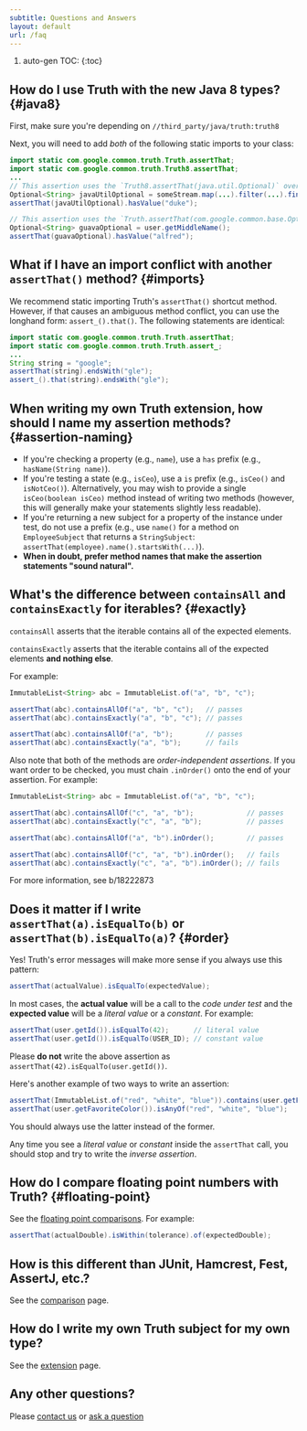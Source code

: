 ```yaml
---
subtitle: Questions and Answers
layout: default
url: /faq
---
```


1. auto-gen TOC:
{:toc}

## How do I use Truth with the new Java 8 types? {#java8}

First, make sure you're depending on `//third_party/java/truth:truth8`

Next, you will need to add *both* of the following static imports to your class:

```java
import static com.google.common.truth.Truth.assertThat;
import static com.google.common.truth.Truth8.assertThat;
...
// This assertion uses the `Truth8.assertThat(java.util.Optional)` overload.
Optional<String> javaUtilOptional = someStream.map(...).filter(...).findFirst();
assertThat(javaUtilOptional).hasValue("duke");

// This assertion uses the `Truth.assertThat(com.google.common.base.Optional)` overload.
Optional<String> guavaOptional = user.getMiddleName();
assertThat(guavaOptional).hasValue("alfred");
```

## What if I have an import conflict with another `assertThat()` method? {#imports}

We recommend static importing Truth's `assertThat()` shortcut method. However,
if that causes an ambiguous method conflict, you can use the longhand form:
`assert_().that()`. The following statements are identical:

```java
import static com.google.common.truth.Truth.assertThat;
import static com.google.common.truth.Truth.assert_;
...
String string = "google";
assertThat(string).endsWith("gle");
assert_().that(string).endsWith("gle");
```

## When writing my own Truth extension, how should I name my assertion methods? {#assertion-naming}

*   If you're checking a property (e.g., `name`), use a `has` prefix (e.g.,
    `hasName(String name)`).
*   If you're testing a state (e.g., `isCeo`), use a `is` prefix (e.g.,
    `isCeo()` and `isNotCeo()`). Alternatively, you may wish to provide a single
    `isCeo(boolean isCeo)` method instead of writing two methods (however, this
    will generally make your statements slightly less readable).
*   If you're returning a new subject for a property of the instance under test,
    do not use a prefix (e.g., use `name()` for a method on `EmployeeSubject`
    that returns a `StringSubject`:
    `assertThat(employee).name().startsWith(...)`).
*   **When in doubt, prefer method names that make the assertion statements
    "sound natural".**

## What's the difference between `containsAll` and `containsExactly` for iterables? {#exactly}

`containsAll` asserts that the iterable contains all of the expected elements.

`containsExactly` asserts that the iterable contains all of the expected
elements __and nothing else__.

For example:

```java
ImmutableList<String> abc = ImmutableList.of("a", "b", "c");

assertThat(abc).containsAllOf("a", "b", "c");   // passes
assertThat(abc).containsExactly("a", "b", "c"); // passes

assertThat(abc).containsAllOf("a", "b");        // passes
assertThat(abc).containsExactly("a", "b");      // fails
```

Also note that both of the methods are *order-independent assertions*. If you
want order to be checked, you must chain `.inOrder()` onto the end of your
assertion. For example:

```java
ImmutableList<String> abc = ImmutableList.of("a", "b", "c");

assertThat(abc).containsAllOf("c", "a", "b");             // passes
assertThat(abc).containsExactly("c", "a", "b");           // passes

assertThat(abc).containsAllOf("a", "b").inOrder();        // passes

assertThat(abc).containsAllOf("c", "a", "b").inOrder();   // fails
assertThat(abc).containsExactly("c", "a", "b").inOrder(); // fails
```

For more information, see b/18222873

## Does it matter if I write `assertThat(a).isEqualTo(b)` or `assertThat(b).isEqualTo(a)`? {#order}

Yes! Truth's error messages will make more sense if you always use this pattern:

```java
assertThat(actualValue).isEqualTo(expectedValue);
```

In most cases, the **actual value** will be a call to the *code under test* and
the **expected value** will be a *literal value* or a *constant*. For example:

```java
assertThat(user.getId()).isEqualTo(42);      // literal value
assertThat(user.getId()).isEqualTo(USER_ID); // constant value
```

Please **do not** write the above assertion as
`assertThat(42).isEqualTo(user.getId())`.

Here's another example of two ways to write an assertion:

```java
assertThat(ImmutableList.of("red", "white", "blue")).contains(user.getFavoriteColor()); // BAD
assertThat(user.getFavoriteColor()).isAnyOf("red", "white", "blue");                    // GOOD
```

You should always use the latter instead of the former.

Any time you see a *literal value* or *constant* inside the `assertThat` call,
you should stop and try to write the *inverse assertion*.

## How do I compare floating point numbers with Truth? {#floating-point}

See the [floating point comparisons](comparison#floating-point). For example:

```java
assertThat(actualDouble).isWithin(tolerance).of(expectedDouble);
```

## How is this different than JUnit, Hamcrest, Fest, AssertJ, etc.?

See the [comparison](comparison) page.

## How do I write my own Truth subject for my own type?

See the [extension](extension) page.

## Any other questions?

Please [contact us](index#more-information) or [ask a question]

<!-- References -->

[ask a question]: http://stackoverflow.com/questions/ask?tags=google-truth

